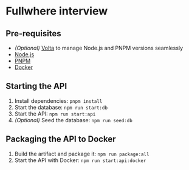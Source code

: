 # Fullwhere interview

## Pre-requisites

- _(Optional)_ [Volta](https://volta.sh/) to manage Node.js and PNPM versions seamlessly
- [Node.js](https://nodejs.org/en/)
- [PNPM](https://pnpm.io/)
- [Docker](https://www.docker.com/)

## Starting the API

1. Install dependencies: `pnpm install`
2. Start the database: `npm run start:db`
3. Start the API: `npm run start:api`
4. _(Optional)_ Seed the database: `npm run seed:db`

## Packaging the API to Docker

1. Build the artifact and package it: `npm run package:all`
2. Start the API with Docker: `npm run start:api:docker`
